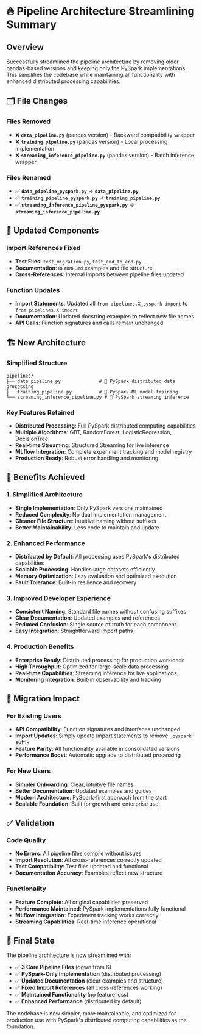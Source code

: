 # 🔥 Pipeline Architecture Streamlining Summary

## Overview
Successfully streamlined the pipeline architecture by removing older pandas-based versions and keeping only the PySpark implementations. This simplifies the codebase while maintaining all functionality with enhanced distributed processing capabilities.

## 🗂️ File Changes

### Files Removed
- ❌ **`data_pipeline.py`** (pandas version) - Backward compatibility wrapper
- ❌ **`training_pipeline.py`** (pandas version) - Local processing implementation  
- ❌ **`streaming_inference_pipeline.py`** (pandas version) - Batch inference wrapper

### Files Renamed
- ✅ **`data_pipeline_pyspark.py`** → **`data_pipeline.py`**
- ✅ **`training_pipeline_pyspark.py`** → **`training_pipeline.py`**
- ✅ **`streaming_inference_pipeline_pyspark.py`** → **`streaming_inference_pipeline.py`**

## 🔧 Updated Components

### Import References Fixed
- **Test Files**: `test_migration.py`, `test_end_to_end.py`
- **Documentation**: `README.md` examples and file structure
- **Cross-References**: Internal imports between pipeline files updated

### Function Updates
- **Import Statements**: Updated all `from pipelines.X_pyspark import` to `from pipelines.X import`
- **Documentation**: Updated docstring examples to reflect new file names
- **API Calls**: Function signatures and calls remain unchanged

## 🏗️ New Architecture

### Simplified Structure
```
pipelines/
├── data_pipeline.py              # 🚀 PySpark distributed data processing
├── training_pipeline.py          # 🤖 PySpark ML model training
└── streaming_inference_pipeline.py # 📡 PySpark streaming inference
```

### Key Features Retained
- **Distributed Processing**: Full PySpark distributed computing capabilities
- **Multiple Algorithms**: GBT, RandomForest, LogisticRegression, DecisionTree
- **Real-time Streaming**: Structured Streaming for live inference
- **MLflow Integration**: Complete experiment tracking and model registry
- **Production Ready**: Robust error handling and monitoring

## 🎯 Benefits Achieved

### 1. **Simplified Architecture**
- **Single Implementation**: Only PySpark versions maintained
- **Reduced Complexity**: No dual implementation management
- **Cleaner File Structure**: Intuitive naming without suffixes
- **Better Maintainability**: Less code to maintain and update

### 2. **Enhanced Performance**
- **Distributed by Default**: All processing uses PySpark's distributed capabilities
- **Scalable Processing**: Handles large datasets efficiently
- **Memory Optimization**: Lazy evaluation and optimized execution
- **Fault Tolerance**: Built-in resilience and recovery

### 3. **Improved Developer Experience**
- **Consistent Naming**: Standard file names without confusing suffixes
- **Clear Documentation**: Updated examples and references
- **Reduced Confusion**: Single source of truth for each component
- **Easy Integration**: Straightforward import paths

### 4. **Production Benefits**
- **Enterprise Ready**: Distributed processing for production workloads
- **High Throughput**: Optimized for large-scale data processing
- **Real-time Capabilities**: Streaming inference for live applications
- **Monitoring Integration**: Built-in observability and tracking

## 🔄 Migration Impact

### For Existing Users
- **API Compatibility**: Function signatures and interfaces unchanged
- **Import Updates**: Simply update import statements to remove `_pyspark` suffix
- **Feature Parity**: All functionality available in consolidated versions
- **Performance Boost**: Automatic upgrade to distributed processing

### For New Users
- **Simpler Onboarding**: Clear, intuitive file names
- **Better Documentation**: Updated examples and guides
- **Modern Architecture**: PySpark-first approach from the start
- **Scalable Foundation**: Built for growth and enterprise use

## ✅ Validation

### Code Quality
- **No Errors**: All pipeline files compile without issues
- **Import Resolution**: All cross-references correctly updated
- **Test Compatibility**: Test files updated and functional
- **Documentation Accuracy**: Examples reflect new structure

### Functionality
- **Feature Complete**: All original capabilities preserved
- **Performance Maintained**: PySpark implementations fully functional
- **MLflow Integration**: Experiment tracking works correctly
- **Streaming Capabilities**: Real-time inference operational

## 🚀 Final State

The pipeline architecture is now streamlined with:
- ✅ **3 Core Pipeline Files** (down from 6)
- ✅ **PySpark-Only Implementation** (distributed processing)
- ✅ **Updated Documentation** (clear examples and structure)
- ✅ **Fixed Import References** (all cross-references working)
- ✅ **Maintained Functionality** (no feature loss)
- ✅ **Enhanced Performance** (distributed by default)

The codebase is now simpler, more maintainable, and optimized for production use with PySpark's distributed computing capabilities as the foundation.